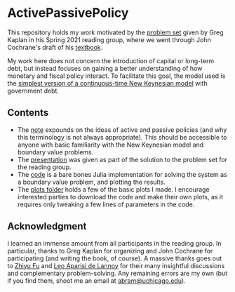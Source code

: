 # ActivePassivePolicy

This repository holds my work motivated by the [problem set](https://github.com/chaserileyabram/ActivePassivePolicy/blob/master/econ33820_spring2021_ftpl_exercise.pdf) given by Greg Kaplan in his Spring 2021 reading group, where we went through John Cochrane's draft of his [textbook](https://www.johnhcochrane.com/research-all/the-fiscal-theory-of-the-price-level-1).


My work here does not concern the introduction of capital or long-term debt, but instead focuses on gaining a better understanding of how monetary and fiscal policy interact. To facilitate this goal, the model used is the [simplest version of a continuous-time New Keynesian model](https://benjaminmoll.com/wp-content/uploads/2019/07/Lecture2_ECO521_web.pdf) with government debt.

## Contents
- The [note](https://github.com/chaserileyabram/ActivePassivePolicy/blob/master/Active_Passive_Note.pdf) expounds on the ideas of active and passive policies (and why this terminology is not always appropriate). This should be accessible to anyone with basic familiarity with the New Keynesian model and boundary value problems.
- The [presentation](https://github.com/chaserileyabram/ActivePassivePolicy/blob/master/Active_Passive_Presentation.pdf) was given as part of the solution to the problem set for the reading group.
- The [code](https://github.com/chaserileyabram/ActivePassivePolicy/blob/master/active_passive.jl) is a bare bones Julia implementation for solving the system as a boundary value problem, and plotting the results.
- The [plots folder](https://github.com/chaserileyabram/ActivePassivePolicy/tree/master/plots) holds a few of the basic plots I made. I encourage interested parties to download the code and make their own plots, as it requires only tweaking a few lines of parameters in the code.

## Acknowledgment
I learned an immense amount from all participants in the reading group. In particular, thanks to Greg Kaplan for organizing and John Cochrane for participating (and writing the book, of course). A massive thanks goes out to [Zhiyu Fu](https://github.com/FuZhiyu/FTPL_in_cnts_time) and [Leo Aparisi de Lannoy](https://github.com/LeoAdL/FTPL) for their many insightful discussions and complementary problem-solving. Any remaining errors are my own (but if you find them, shoot me an email at abram@uchicago.edu).

